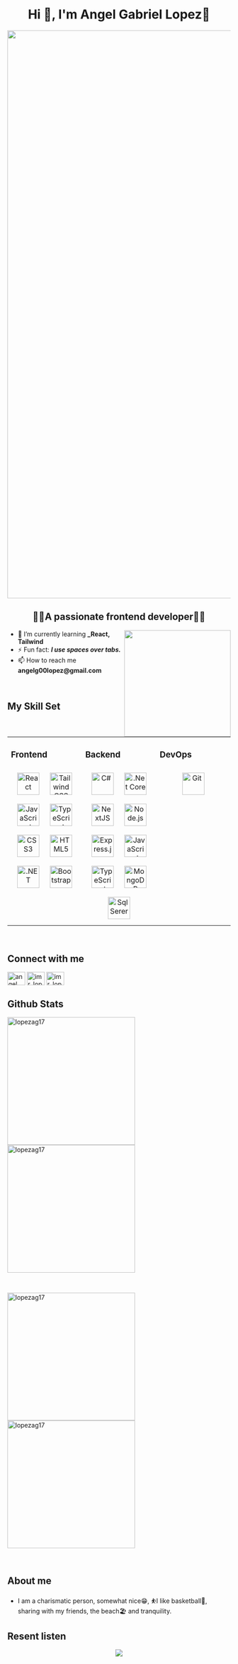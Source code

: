 <h1 align="center">Hi 👋, I'm Angel Gabriel Lopez🚀</h1>
<a href"https://miduconf.com/ticket/ImRLopezAG"><img src="https://user-images.githubusercontent.com/88790737/199573473-54b3dd40-46a9-4c1a-b5e0-ac26fcaed37e.png" align="center"style="width: 80rem" /></a>
<h2 align="center">👨‍💻A passionate frontend developer👨‍💻</h2>
<div>
<img src="https://camo.githubusercontent.com/e924ea779fb9325a23e12c11067ce8844707c162e0f905bbd23577c411677de7/68747470733a2f2f696d67732e7365617263682e62726176652e636f6d2f63545776734b7632466337433555444535616e4472434572424c4d75706b4439424151514c33585054424d2f72733a6669743a3830303a3630303a312f673a63652f6148523063484d364c79396a5a4734752f5a484a70596d4a6962475575593239742f4c33567a5a584a7a4c7a45774e546b312f4f444d7663324e795a575675633268762f64484d764e4445334d544d324e79396a2f62325270626d63745a6e4a6c595773752f5a326c6d2e676966" align="right" style="width: 15rem" />
<div align="left">
 
- 🌱 I’m currently learning **_React, Tailwind**
- ⚡ Fun fact: **_I use spaces over tabs._**
- 📫 How to reach me **__angelg00lopez@gmail.com__**
</div>
</div>

</br>

## My Skill Set

<table><tr><td style="border: none" valign="top" width="33%">

### Frontend  
<div align="center">  
<a href="https://reactjs.org/" target="_blank"><img style="margin: 10px" src="https://profilinator.rishav.dev/skills-assets/react-original-wordmark.svg" alt="React" height="50" /></a>  
<a href="https://www.tailwindcss.com/" target="_blank"><img style="margin: 10px" src="https://profilinator.rishav.dev/skills-assets/tailwindcss.svg" alt="Tailwind CSS" height="50" /></a> 
<a href="https://www.javascript.com/" target="_blank"><img style="margin: 10px" src="https://profilinator.rishav.dev/skills-assets/javascript-original.svg" alt="JavaScript" height="50" /></a>  
<a href="https://www.typescriptlang.org/" target="_blank"><img style="margin: 10px" src="https://profilinator.rishav.dev/skills-assets/typescript-original.svg" alt="TypeScript" height="50" /></a>  
<a href="https://www.w3schools.com/css/" target="_blank"><img style="margin: 10px" src="https://profilinator.rishav.dev/skills-assets/css3-original-wordmark.svg" alt="CSS3" height="50" /></a>  
<a href="https://en.wikipedia.org/wiki/HTML5" target="_blank"><img style="margin: 10px" src="https://profilinator.rishav.dev/skills-assets/html5-original-wordmark.svg" alt="HTML5" height="50" /></a>   
<a href="https://dotnet.microsoft.com/download/dotnet-framework" target="_blank"><img style="margin: 10px" src="https://profilinator.rishav.dev/skills-assets/dot-net-original-wordmark.svg" alt=".NET" height="50" /></a>
<a href="https://getbootstrap.com/docs/3.4/javascript/" target="_blank"><img style="margin: 10px" src="https://profilinator.rishav.dev/skills-assets/bootstrap-plain.svg" alt="Bootstrap" height="50" /></a>
</div>

</td><td valign="top" width="33%">



### Backend  
<div align="center">
<a href="https://docs.microsoft.com/en-us/dotnet/csharp/" target="_blank"><img style="margin: 10px" src="https://profilinator.rishav.dev/skills-assets/csharp-original.svg" alt="C#" height="50" /></a>  
<a href="https://dotnet.microsoft.com/download" target="_blank"><img style="margin: 10px" src="https://profilinator.rishav.dev/skills-assets/dotnetcore.png" alt=".Net Core" height="50" /></a>  
<a href="https://nextjs.org/" target="_blank"><img style="margin: 10px" src="https://profilinator.rishav.dev/skills-assets/nextjs.png" alt="NextJS" height="50" /></a>
<a href="https://nodejs.org/" target="_blank"><img style="margin: 10px" src="https://profilinator.rishav.dev/skills-assets/nodejs-original-wordmark.svg" alt="Node.js" height="50" /></a>  
<a href="https://expressjs.com/" target="_blank"><img style="margin: 10px" src="https://profilinator.rishav.dev/skills-assets/express-original-wordmark.svg" alt="Express.js" height="50" /></a>  
<a href="https://www.javascript.com/" target="_blank"><img style="margin: 10px" src="https://profilinator.rishav.dev/skills-assets/javascript-original.svg" alt="JavaScript" height="50" /></a>  
<a href="https://www.typescriptlang.org/" target="_blank"><img style="margin: 10px" src="https://profilinator.rishav.dev/skills-assets/typescript-original.svg" alt="TypeScript" height="50" /></a>  
<a href="https://www.mongodb.com/" target="_blank"><img style="margin: 10px" src="https://profilinator.rishav.dev/skills-assets/mongodb-original-wordmark.svg" alt="MongoDB" height="50" /></a> 
<a href="https://www.microsoft.com/en-us/sql-server" target="_blank"><img style="margin: 10px" src="https://user-images.githubusercontent.com/88790737/209475548-530d5c9f-393e-4335-964b-676db918bb64.png" alt="Sql Serer" height="50" /></a> 


</div>

</td><td valign="top" width="33%">



### DevOps  
<div align="center">  
<a href="https://github.com/" target="_blank"><img style="margin: 10px" src="https://profilinator.rishav.dev/skills-assets/git-scm-icon.svg" alt="Git" height="50" /></a>  
</div>

</td></tr></table>  

<br/>  


## Connect with me

<p align="left">
 <a href="https://linkedin.com/in/angel-gabriel-lopez" target="blank"><img align="center" src="https://raw.githubusercontent.com/rahuldkjain/github-profile-readme-generator/master/src/images/icons/Social/linked-in-alt.svg" alt="angel gabriel lopez" height="30" width="40" /></a>
<a href="https://twitter.com/imr_lopez" target="blank"><img align="center" src="https://raw.githubusercontent.com/rahuldkjain/github-profile-readme-generator/master/src/images/icons/Social/twitter.svg" alt="imr_lopez" height="30" width="40" /></a>
<a href="https://instagram.com/imr_lopez.ag" target="blank"><img align="center" src="https://raw.githubusercontent.com/rahuldkjain/github-profile-readme-generator/master/src/images/icons/Social/instagram.svg" alt="imr_lopez.ag" height="30" width="40" /></a>
</p>

## Github Stats

<div >
 
<a ><img align="left" src="https://github-readme-stats.vercel.app/api?username=imrLopezag&show_icons=true&theme=dark" alt="lopezag17" style="width: 18rem" /></a>
<a><img aling="center" src="https://github-readme-streak-stats.herokuapp.com?user=ImRLopezAG&theme=dark&hide_border=true" alt="lopezag17" style="width: 18rem" /></a>

</div>
</br>

<div >
 
<a><img align="left"  src="https://github-readme-stats.vercel.app/api/top-langs/?username=imrLopezag&layout=compact&theme=discord_old_blurple" alt="lopezag17" style="width: 18rem" /></a>
 
<a href="imrlopez.dev"><img align="center" src="https://github-readme-stats.vercel.app/api/pin/?username=imrlopezag&repo=portfolio&theme=discord_old_blurple" alt="lopezag17" style="width: 18rem" /></a>

</div>
</br>

## About me

- I am a charismatic person, somewhat nice😁, ⛹I like basketball🏀, sharing with my friends, the beach🏖️ and tranquility.




## Resent listen

<div align="center"><img src="https://spotify-github-profile.vercel.app/api/view?uid=212zpqm3wgosqydvpzje6tn4q&cover_image=true&theme=novatorem&show_offline=false&background_color=121212&bar_color=53b14f&bar_color_cover=falsehttps://spotify-github-profile.vercel.app/api/view?uid=212zpqm3wgosqydvpzje6tn4q&cover_image=true&theme=novatorem&show_offline=false&background_color=121212&bar_color=53b14f&bar_color_cover=false" /></div>
